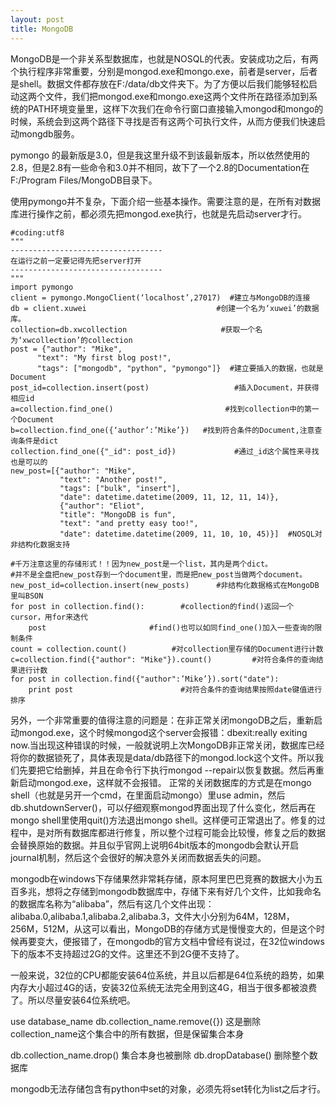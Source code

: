 ```yaml
---
layout: post
title: MongoDB
---
```


MongoDB是一个非关系型数据库，也就是NOSQL的代表。安装成功之后，有两个执行程序非常重要，分别是mongod.exe和mongo.exe，前者是server，后者是shell。数据文件都存放在F:/data/db文件夹下。为了方便以后我们能够轻松启动这两个文件，我们把mongod.exe和mongo.exe这两个文件所在路径添加到系统的PATH环境变量里，这样下次我们在命令行窗口直接输入mongod和mongo的时候，系统会到这两个路径下寻找是否有这两个可执行文件，从而方便我们快速启动mongdb服务。

pymongo 的最新版是3.0，但是我这里升级不到该最新版本，所以依然使用的2.8，但是2.8有一些命令和3.0并不相同，故下了一个2.8的Documentation在F:/Program Files/MongoDB目录下。

使用pymongo并不复杂，下面介绍一些基本操作。需要注意的是，在所有对数据库进行操作之前，都必须先把mongod.exe执行，也就是先启动server才行。

	#coding:utf8
	"""
	----------------------------------
	在运行之前一定要记得先把server打开
	----------------------------------
	"""
	import pymongo
	client = pymongo.MongoClient(‘localhost’,27017)  #建立与MongoDB的连接
	db = client.xuwei                             #创建一个名为‘xuwei’的数据库。
	collection=db.xwcollection                     #获取一个名为‘xwcollection’的collection
	post = {"author": "Mike",        
		  "text": "My first blog post!",
		  "tags": ["mongodb", "python", "pymongo"]}  #建立要插入的数据，也就是Document
	post_id=collection.insert(post)                   #插入Document，并获得相应id
	a=collection.find_one()                         #找到collection中的第一个Document
	b=collection.find_one({‘author’:’Mike’})   #找到符合条件的Document,注意查询条件是dict
	collection.find_one({"_id": post_id})             #通过_id这个属性来寻找也是可以的
	new_post=[{"author": "Mike", 
			   "text": "Another post!",
			   "tags": ["bulk", "insert"],
			   "date": datetime.datetime(2009, 11, 12, 11, 14)},
			   {"author": "Eliot",
			   "title": "MongoDB is fun",
			   "text": "and pretty easy too!",
			   "date": datetime.datetime(2009, 11, 10, 10, 45)}]  #NOSQL对非结构化数据支持

	#千万注意这里的存储形式！！因为new_post是一个list，其内是两个dict。
	#并不是全盘把new_post存到一个document里，而是把new_post当做两个document。
	new_post_id=collection.insert(new_posts)      #非结构化数据格式在MongoDB里叫BSON
	for post in collection.find():        #collection的find()返回一个cursor，用for来迭代
		post                       #find()也可以如同find_one()加入一些查询的限制条件
	count = collection.count()          #对collection里存储的Document进行计数
	c=collection.find({"author": "Mike"}).count()         #对符合条件的查询结果进行计数
	for post in collection.find({"author":’Mike’}).sort("date"):  
		print post                        #对符合条件的查询结果按照date键值进行排序


另外，一个非常重要的值得注意的问题是：在非正常关闭mongoDB之后，重新启动mongod.exe，这个时候mongod这个server会报错：dbexit:really exiting now.当出现这种错误的时候，一般就说明上次MongoDB非正常关闭，数据库已经将你的数据锁死了，具体表现是data/db路径下的mongod.lock这个文件。所以我们先要把它给删掉，并且在命令行下执行mongod --repair以恢复数据。然后再重新启动mongod.exe，这样就不会报错。
正常的关闭数据库的方式是在mongo shell（也就是另开一个cmd，在里面启动mongo）里use admin，然后db.shutdownServer()，可以仔细观察mongod界面出现了什么变化，然后再在mongo shell里使用quit()方法退出mongo shell。这样便可正常退出了。修复的过程中，是对所有数据库都进行修复，所以整个过程可能会比较慢，修复之后的数据会替换原始的数据。并且似乎官网上说明64bit版本的mongodb会默认开启journal机制，然后这个会很好的解决意外关闭而数据丢失的问题。

mongodb在windows下存储果然非常耗存储，原本阿里巴巴竞赛的数据大小为五百多兆，想将之存储到mongodb数据库中，存储下来有好几个文件，比如我命名的数据库名称为“alibaba”，然后有这几个文件出现：alibaba.0,alibaba.1,alibaba.2,alibaba.3，文件大小分别为64M，128M，256M，512M，从这可以看出，MongoDB的存储方式是慢慢变大的，但是这个时候再要变大，便报错了，在mongodb的官方文档中曾经有说过，在32位windows下的版本不支持超过2G的文件。这里还不到2G便不支持了。

一般来说，32位的CPU都能安装64位系统，并且以后都是64位系统的趋势，如果内存大小超过4G的话，安装32位系统无法完全用到这4G，相当于很多都被浪费了。所以尽量安装64位系统吧。

use database_name
db.collection_name.remove({}) 这是删除collection_name这个集合中的所有数据，但是保留集合本身

db.collection_name.drop()   集合本身也被删除
db.dropDatabase()           删除整个数据库


mongodb无法存储包含有python中set的对象，必须先将set转化为list之后才行。


